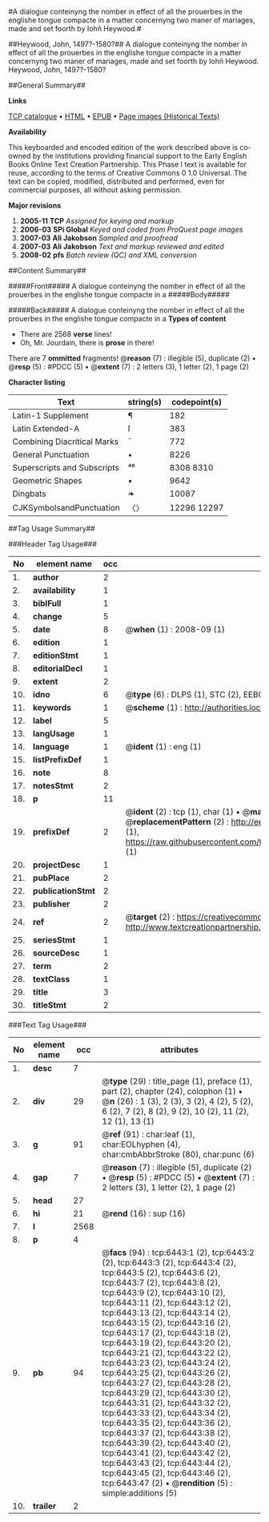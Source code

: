 #A dialogue conteinyng the nomber in effect of all the prouerbes in the englishe tongue compacte in a matter concernyng two maner of mariages, made and set foorth by Iohn̄ Heywood.#

##Heywood, John, 1497?-1580?##
A dialogue conteinyng the nomber in effect of all the prouerbes in the englishe tongue compacte in a matter concernyng two maner of mariages, made and set foorth by Iohn̄ Heywood.
Heywood, John, 1497?-1580?

##General Summary##

**Links**

[TCP catalogue](http://www.ota.ox.ac.uk/tcp/)  • 
[HTML](http://tei.it.ox.ac.uk/tcp/Texts-HTML/free/A03/A03168.html)  • 
[EPUB](http://tei.it.ox.ac.uk/tcp/Texts-EPUB/free/A03/A03168.epub) • 
[Page images (Historical Texts)](https://data.historicaltexts.jisc.ac.uk/view?pubId=eebo-99841829e&pageId=eebo-99841829e-6443-1)

**Availability**

This keyboarded and encoded edition of the
	       work described above is co-owned by the institutions
	       providing financial support to the Early English Books
	       Online Text Creation Partnership. This Phase I text is
	       available for reuse, according to the terms of Creative
	       Commons 0 1.0 Universal. The text can be copied,
	       modified, distributed and performed, even for
	       commercial purposes, all without asking permission.

**Major revisions**

1. __2005-11__ __TCP__ *Assigned for keying and markup*
1. __2006-03__ __SPi Global__ *Keyed and coded from ProQuest page images*
1. __2007-03__ __Ali Jakobson__ *Sampled and proofread*
1. __2007-03__ __Ali Jakobson__ *Text and markup reviewed and edited*
1. __2008-02__ __pfs__ *Batch review (QC) and XML conversion*

##Content Summary##

#####Front#####
A dialogue conteinyng the nomber in effect of all the prouerbes in the englishe tongue compacte in a
#####Body#####

#####Back#####
A dialogue conteinyng the nomber in effect of all the prouerbes in the englishe tongue compacte in a
**Types of content**

  * There are 2568 **verse** lines!
  * Oh, Mr. Jourdain, there is **prose** in there!

There are 7 **ommitted** fragments! 
 @__reason__ (7) : illegible (5), duplicate (2)  •  @__resp__ (5) : #PDCC (5)  •  @__extent__ (7) : 2 letters (3), 1 letter (2), 1 page (2)

**Character listing**


|Text|string(s)|codepoint(s)|
|---|---|---|
|Latin-1 Supplement|¶|182|
|Latin Extended-A|ſ|383|
|Combining             Diacritical Marks|̄|772|
|General Punctuation|•|8226|
|Superscripts             and Subscripts|⁴⁶|8308 8310|
|Geometric Shapes|▪|9642|
|Dingbats|❧|10087|
|CJKSymbolsandPunctuation|〈〉|12296 12297|

##Tag Usage Summary##

###Header Tag Usage###

|No|element name|occ|attributes|
|---|---|---|---|
|1.|__author__|2||
|2.|__availability__|1||
|3.|__biblFull__|1||
|4.|__change__|5||
|5.|__date__|8| @__when__ (1) : 2008-09 (1)|
|6.|__edition__|1||
|7.|__editionStmt__|1||
|8.|__editorialDecl__|1||
|9.|__extent__|2||
|10.|__idno__|6| @__type__ (6) : DLPS (1), STC (2), EEBO-CITATION (1), PROQUEST (1), VID (1)|
|11.|__keywords__|1| @__scheme__ (1) : http://authorities.loc.gov/ (1)|
|12.|__label__|5||
|13.|__langUsage__|1||
|14.|__language__|1| @__ident__ (1) : eng (1)|
|15.|__listPrefixDef__|1||
|16.|__note__|8||
|17.|__notesStmt__|2||
|18.|__p__|11||
|19.|__prefixDef__|2| @__ident__ (2) : tcp (1), char (1)  •  @__matchPattern__ (2) : ([0-9\-]+):([0-9IVX]+) (1), (.+) (1)  •  @__replacementPattern__ (2) : http://eebo.chadwyck.com/downloadtiff?vid=$1&page=$2 (1), https://raw.githubusercontent.com/textcreationpartnership/Texts/master/tcpchars.xml#$1 (1)|
|20.|__projectDesc__|1||
|21.|__pubPlace__|2||
|22.|__publicationStmt__|2||
|23.|__publisher__|2||
|24.|__ref__|2| @__target__ (2) : https://creativecommons.org/publicdomain/zero/1.0/ (1), http://www.textcreationpartnership.org/docs/. (1)|
|25.|__seriesStmt__|1||
|26.|__sourceDesc__|1||
|27.|__term__|2||
|28.|__textClass__|1||
|29.|__title__|3||
|30.|__titleStmt__|2||


###Text Tag Usage###

|No|element name|occ|attributes|
|---|---|---|---|
|1.|__desc__|7||
|2.|__div__|29| @__type__ (29) : title_page (1), preface (1), part (2), chapter (24), colophon (1)  •  @__n__ (26) : 1 (3), 2 (3), 3 (2), 4 (2), 5 (2), 6 (2), 7 (2), 8 (2), 9 (2), 10 (2), 11 (2), 12 (1), 13 (1)|
|3.|__g__|91| @__ref__ (91) : char:leaf (1), char:EOLhyphen (4), char:cmbAbbrStroke (80), char:punc (6)|
|4.|__gap__|7| @__reason__ (7) : illegible (5), duplicate (2)  •  @__resp__ (5) : #PDCC (5)  •  @__extent__ (7) : 2 letters (3), 1 letter (2), 1 page (2)|
|5.|__head__|27||
|6.|__hi__|21| @__rend__ (16) : sup (16)|
|7.|__l__|2568||
|8.|__p__|4||
|9.|__pb__|94| @__facs__ (94) : tcp:6443:1 (2), tcp:6443:2 (2), tcp:6443:3 (2), tcp:6443:4 (2), tcp:6443:5 (2), tcp:6443:6 (2), tcp:6443:7 (2), tcp:6443:8 (2), tcp:6443:9 (2), tcp:6443:10 (2), tcp:6443:11 (2), tcp:6443:12 (2), tcp:6443:13 (2), tcp:6443:14 (2), tcp:6443:15 (2), tcp:6443:16 (2), tcp:6443:17 (2), tcp:6443:18 (2), tcp:6443:19 (2), tcp:6443:20 (2), tcp:6443:21 (2), tcp:6443:22 (2), tcp:6443:23 (2), tcp:6443:24 (2), tcp:6443:25 (2), tcp:6443:26 (2), tcp:6443:27 (2), tcp:6443:28 (2), tcp:6443:29 (2), tcp:6443:30 (2), tcp:6443:31 (2), tcp:6443:32 (2), tcp:6443:33 (2), tcp:6443:34 (2), tcp:6443:35 (2), tcp:6443:36 (2), tcp:6443:37 (2), tcp:6443:38 (2), tcp:6443:39 (2), tcp:6443:40 (2), tcp:6443:41 (2), tcp:6443:42 (2), tcp:6443:43 (2), tcp:6443:44 (2), tcp:6443:45 (2), tcp:6443:46 (2), tcp:6443:47 (2)  •  @__rendition__ (5) : simple:additions (5)|
|10.|__trailer__|2||
